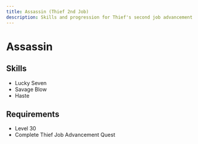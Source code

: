 ```yaml
---
title: Assassin (Thief 2nd Job)
description: Skills and progression for Thief's second job advancement
---
```


# Assassin

## Skills
- Lucky Seven
- Savage Blow
- Haste

## Requirements
- Level 30
- Complete Thief Job Advancement Quest